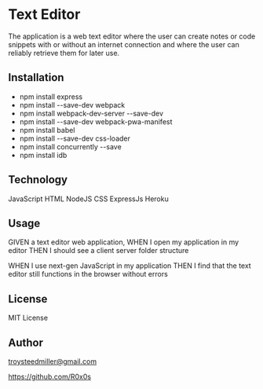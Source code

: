 # Text Editor 

The application is a web text editor where the user can create notes or code snippets with or without an internet connection and where the user can reliably retrieve them for later use.

## Installation

  * npm install express 
  * npm install --save-dev webpack 
  * npm install webpack-dev-server --save-dev 
  * npm install --save-dev webpack-pwa-manifest 
  * npm install babel 
  * npm install --save-dev css-loader 
  * npm install concurrently --save  
  * npm install idb 


## Technology
JavaScript
HTML
NodeJS
CSS
ExpressJs
Heroku

## Usage

GIVEN a text editor web application, 
WHEN I open my application in my editor
THEN I should see a client server folder structure

WHEN I use next-gen JavaScript in my application
THEN I find that the text editor still functions in the browser without errors

## License
MIT License

## Author
troysteedmiller@gmail.com

https://github.com/R0x0s